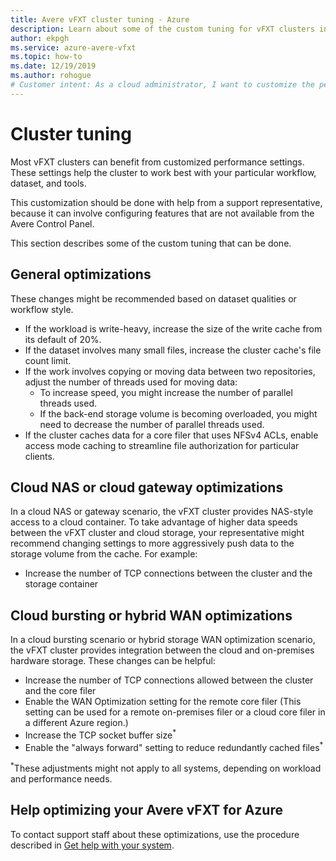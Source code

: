 ```yaml
---
title: Avere vFXT cluster tuning - Azure
description: Learn about some of the custom tuning for vFXT clusters in Avere vFXT for Azure that you can do, working with a support representative.
author: ekpgh
ms.service: azure-avere-vfxt
ms.topic: how-to
ms.date: 12/19/2019
ms.author: rohogue
# Customer intent: As a cloud administrator, I want to customize the performance settings of my vFXT cluster with support guidance, so that I can optimize its efficiency based on my specific workflow and dataset characteristics.
---
```


# Cluster tuning

Most vFXT clusters can benefit from customized performance settings. These settings help the cluster to work best with your particular workflow, dataset, and tools.

This customization should be done with help from a support representative, because it can involve configuring features that are not available from the Avere Control Panel.

This section describes some of the custom tuning that can be done.

## General optimizations

These changes might be recommended based on dataset qualities or workflow style.

* If the workload is write-heavy, increase the size of the write cache from its default of 20%.
* If the dataset involves many small files, increase the cluster cache's file count limit.
* If the work involves copying or moving data between two repositories, adjust the number of threads used for moving data:
  * To increase speed, you might increase the number of parallel threads used.
  * If the back-end storage volume is becoming overloaded, you might need to decrease the number of parallel threads used.
* If the cluster caches data for a core filer that uses NFSv4 ACLs, enable access mode caching to streamline file authorization for particular clients.

## Cloud NAS or cloud gateway optimizations

In a cloud NAS or gateway scenario, the vFXT cluster provides NAS-style access to a cloud container. To take advantage of higher data speeds between the vFXT cluster and cloud storage, your representative might recommend changing settings to more aggressively push data to the storage volume from the cache. For example:

* Increase the number of TCP connections between the cluster and the storage container

## Cloud bursting or hybrid WAN optimizations

In a cloud bursting scenario or hybrid storage WAN optimization scenario, the vFXT cluster provides integration between the cloud and on-premises hardware storage. These changes can be helpful:

* Increase the number of TCP connections allowed between the cluster and the core filer
* Enable the WAN Optimization setting for the remote core filer (This setting can be used for a remote on-premises filer or a cloud core filer in a different Azure region.)
* Increase the TCP socket buffer size<sup>*</sup>
* Enable the "always forward" setting to reduce redundantly cached files<sup>*</sup>

<sup>*</sup>These adjustments might not apply to all systems, depending on workload and performance needs.

## Help optimizing your Avere vFXT for Azure

To contact support staff about these optimizations, use the procedure described in [Get help with your system](avere-vfxt-open-ticket.md).
